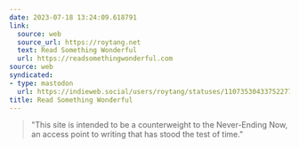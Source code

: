 ```yaml
---
date: 2023-07-18 13:24:09.618791
link:
  source: web
  source_url: https://roytang.net
  text: Read Something Wonderful
  url: https://readsomethingwonderful.com
source: web
syndicated:
- type: mastodon
  url: https://indieweb.social/users/roytang/statuses/110735304337522770
title: Read Something Wonderful
---
```


> "This site is intended to be a counterweight to the Never-Ending Now, an access point to writing that has stood the test of time."